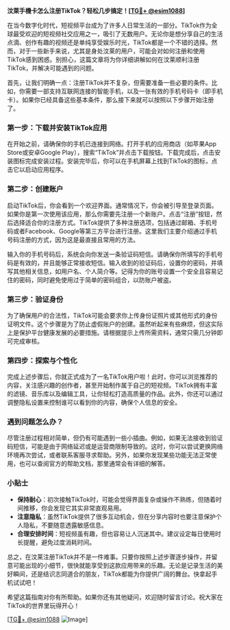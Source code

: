 **汶萊手機卡怎么注册TikTok？轻松几步搞定！[[TG💪+ @esim1088](https://t.me/s/esim1088)]**

在当今数字化时代，短视频平台成为了许多人日常生活的一部分。TikTok作为全球最受欢迎的短视频社交应用之一，吸引了无数用户。无论你是想分享自己的生活点滴、创作有趣的视频还是单纯享受娱乐时光，TikTok都是一个不错的选择。然而，对于一些新手来说，尤其是身处汶莱的用户，可能会对如何注册和使用TikTok感到困惑。别担心，这篇文章将为你详细讲解如何在汶莱顺利注册TikTok，并解决可能遇到的问题。

首先，让我们明确一点：注册TikTok并不复杂，但需要准备一些必要的条件。比如，你需要一部支持互联网连接的智能手机，以及一张有效的手机号码卡（即手机卡）。如果你已经具备这些基本条件，那么接下来就可以按照以下步骤开始注册了。

### 第一步：下载并安装TikTok应用

在开始之前，请确保你的手机已连接到网络。打开手机的应用商店（如苹果App Store或安卓Google Play），搜索“TikTok”并点击下载按钮。下载完成后，点击安装图标完成安装过程。安装完毕后，你可以在手机屏幕上找到TikTok的图标，点击它以启动应用程序。

### 第二步：创建账户

启动TikTok后，你会看到一个欢迎界面。通常情况下，你会被引导至登录页面。如果你是第一次使用该应用，那么你需要先注册一个新账户。点击“注册”按钮，然后选择适合你的注册方式。TikTok提供了多种注册选项，包括通过邮箱、手机号码或者Facebook、Google等第三方平台进行注册。这里我们主要介绍通过手机号码注册的方式，因为这是最直接且常用的方法。

输入你的手机号码后，系统会向你发送一条验证码短信。请确保你所填写的手机号码是有效的，并且能够正常接收短信。输入收到的验证码后，设置你的密码，并填写其他相关信息，如用户名、个人简介等。记得为你的账号设置一个安全且容易记住的密码，同时避免使用过于简单的密码组合，以防账户被盗。

### 第三步：验证身份

为了确保用户的合法性，TikTok可能会要求你上传身份证照片或其他形式的身份证明文件。这个步骤是为了防止虚假账户的创建。虽然听起来有些麻烦，但这实际上是保护平台健康发展的必要措施。请根据提示上传所需资料，通常只需几分钟即可完成审核。

### 第四步：探索与个性化

完成上述步骤后，你就正式成为了一名TikTok用户啦！此时，你可以浏览推荐的内容，关注感兴趣的创作者，甚至开始制作属于自己的短视频。TikTok拥有丰富的滤镜、音乐库以及编辑工具，让你轻松打造高质量的作品。此外，你还可以通过调整隐私设置来控制谁可以看到你的内容，确保个人信息的安全。

### 遇到问题怎么办？

尽管注册过程相对简单，但仍有可能遇到一些小插曲。例如，如果无法接收到验证码短信，可能是由于网络延迟或是运营商限制导致的。这时，你可以尝试更换网络环境再次尝试，或者联系客服寻求帮助。另外，如果你发现某些功能无法正常使用，也可以查阅官方的帮助文档，那里通常会有详细的解答。

### 小贴士

- **保持耐心**：初次接触TikTok时，可能会觉得界面复杂或操作不熟练，但随着时间推移，你会发现它其实非常直观易用。
- **注意隐私**：虽然TikTok提供了很多互动机会，但在分享内容时也要注意保护个人隐私，不要随意透露敏感信息。
- **合理安排时间**：短视频虽有趣，但也容易让人沉迷其中。建议设定每日使用时长提醒，避免过度消耗时间。

总之，在汶莱注册TikTok并不是一件难事。只要你按照上述步骤逐步操作，并留意可能出现的小细节，很快就能享受到这款应用带来的乐趣。无论是记录生活的美好瞬间，还是结识志同道合的朋友，TikTok都能为你提供广阔的舞台。快拿起手机试试吧！

希望这篇指南对你有所帮助。如果你还有其他疑问，欢迎随时留言讨论。祝大家在TikTok的世界里玩得开心！

[[TG💪+ @esim1088](https://t.me/s/esim1088) ![Image](https://i.postimg.cc/4NQfJmqS/Snipaste-2025-05-13-00-14-12.png)]